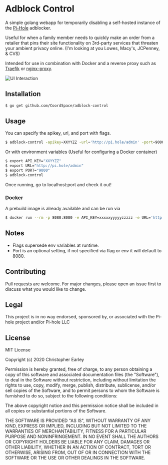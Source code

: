 # Adblock Control

A simple golang webapp for temporarily disabling a self-hosted instance of the [Pi-Hole](https://pi-hole.net/) adblocker.

Useful for when a family member needs to quickly make an order from a retailer that pins their site functionality on 3rd-party services that threaten your ambient privacy online. (I'm looking at you Lowes, Macy's, JCPenney, & CVS) 

Intended for use in combination with Docker and a reverse proxy such as [Traefik](https://docs.traefik.io/) or [nginx-proxy](https://github.com/nginx-proxy/nginx-proxy).

![UI Interaction](https://thumbs.gfycat.com/AridEasyBoa-small.gif)

## Installation

```bash
$ go get github.com/CoordSpace/adblock-control
```

## Usage

You can specify the apikey, url, and port with flags.
```bash
$ adblock-control -apikey=XXYYZZ -url='http://pi.hole/admin' -port=9000
```

Or with environment variables (Useful for configuring a Docker container)
```bash
$ export API_KEY="XXYYZZ"
$ export URL="http://pi.hole/admin"
$ export PORT="9000"
$ adblock-control
```

Once running, go to localhost:port and check it out!

### Docker

A prebuild image is already available and can be run via

```bash
$ docker run --rm -p 8080:8080 -e API_KEY=xxxxxyyyyyzzzzz -e URL='http://pi.hole/admin' coordspace/adblock-control:latest
```

## Notes 
* Flags supersede env variables at runtime.
* Port is an optional setting, if not specified via flag or env it will default to 8080.

## Contributing
Pull requests are welcome. For major changes, please open an issue first to discuss what you would like to change.

## Legal
This project is in no way endorsed, sponsored by, or associated with the Pi-hole project and/or Pi-hole LLC

## License
MIT License

Copyright (c) 2020 Christopher Earley

Permission is hereby granted, free of charge, to any person obtaining a copy
of this software and associated documentation files (the "Software"), to deal
in the Software without restriction, including without limitation the rights
to use, copy, modify, merge, publish, distribute, sublicense, and/or sell
copies of the Software, and to permit persons to whom the Software is
furnished to do so, subject to the following conditions:

The above copyright notice and this permission notice shall be included in all
copies or substantial portions of the Software.

THE SOFTWARE IS PROVIDED "AS IS", WITHOUT WARRANTY OF ANY KIND, EXPRESS OR
IMPLIED, INCLUDING BUT NOT LIMITED TO THE WARRANTIES OF MERCHANTABILITY,
FITNESS FOR A PARTICULAR PURPOSE AND NONINFRINGEMENT. IN NO EVENT SHALL THE
AUTHORS OR COPYRIGHT HOLDERS BE LIABLE FOR ANY CLAIM, DAMAGES OR OTHER
LIABILITY, WHETHER IN AN ACTION OF CONTRACT, TORT OR OTHERWISE, ARISING FROM,
OUT OF OR IN CONNECTION WITH THE SOFTWARE OR THE USE OR OTHER DEALINGS IN THE
SOFTWARE.
